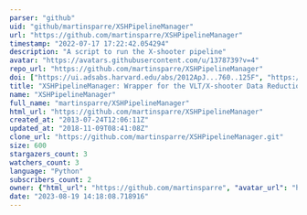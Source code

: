 ```yaml
---
parser: "github"
uid: "github/martinsparre/XSHPipelineManager"
url: "https://github.com/martinsparre/XSHPipelineManager"
timestamp: "2022-07-17 17:22:42.054294"
description: "A script to run the X-shooter pipeline"
avatar: "https://avatars.githubusercontent.com/u/1378739?v=4"
repo_url: "https://github.com/martinsparre/XSHPipelineManager"
doi: ["https://ui.adsabs.harvard.edu/abs/2012ApJ...760..125F", "https://ui.adsabs.harvard.edu/abs/2015ascl.soft09001S/abstract"]
title: "XSHPipelineManager: Wrapper for the VLT/X-shooter Data Reduction Pipeline"
name: "XSHPipelineManager"
full_name: "martinsparre/XSHPipelineManager"
html_url: "https://github.com/martinsparre/XSHPipelineManager"
created_at: "2013-07-24T12:06:11Z"
updated_at: "2018-11-09T08:41:08Z"
clone_url: "https://github.com/martinsparre/XSHPipelineManager.git"
size: 600
stargazers_count: 3
watchers_count: 3
language: "Python"
subscribers_count: 2
owner: {"html_url": "https://github.com/martinsparre", "avatar_url": "https://avatars.githubusercontent.com/u/1378739?v=4", "login": "martinsparre", "type": "User"}
date: "2023-08-19 14:18:08.718916"
---
```

